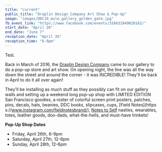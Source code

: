 ```yaml
---
title: "current"
public_title: "Draplin Design Company Art Show & Pop-Up"
image: "images/DDC19_mule_gallery_golden_gate.jpg"
fb_event_link: "https://www.facebook.com/events/316631949028162/"
start_date: "April 26"
end_date: "June 7"
reception_date: "April 26"
reception_time: "6-9pm"
---
```

Test.

Back in March of 2016, the [Draplin Design Company](https://www.instagram.com/draplin/) came to our gallery to do a pop-up store and art show. On opening night, the line was all the way down the street and around the corner - it was INCREDIBLE! They'll be back in April to do it all over again!

They'll be installing as much stuff as they possibly can fit on our gallery walls and setting up a weekend long pop-up shop with LIMITED EDITION San Francisco goodies, a roster of colorful screen print posters, patches, pins, decals, hats, beanies, DDC books, slipcases, cups, [Field Notes](https s://www.instagram.com/fieldnotesbrand/), [Notes to Self](https://www.instagram.com/_notes_to_self/) nasties, wearables, totes, leather goods, doo-dads, what-the-hells, and must-have trinkets!

**Pop-Up Shop Dates**

- Friday, April 26th, 6-9pm<br>
- Saturday, April 27th, 12-6pm<br>
- Sunday, April 28th, 12-6pm<br>


